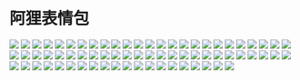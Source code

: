 # 阿狸表情包

![](https://cdn.jsdelivr.net/gh/2x-ercha/twikoo-magic@1.0/image/ali/001.gif)
![](https://cdn.jsdelivr.net/gh/2x-ercha/twikoo-magic@1.0/image/ali/002.gif)
![](https://cdn.jsdelivr.net/gh/2x-ercha/twikoo-magic@1.0/image/ali/003.gif)
![](https://cdn.jsdelivr.net/gh/2x-ercha/twikoo-magic@1.0/image/ali/004.gif)
![](https://cdn.jsdelivr.net/gh/2x-ercha/twikoo-magic@1.0/image/ali/005.gif)
![](https://cdn.jsdelivr.net/gh/2x-ercha/twikoo-magic@1.0/image/ali/006.gif)
![](https://cdn.jsdelivr.net/gh/2x-ercha/twikoo-magic@1.0/image/ali/007.gif)
![](https://cdn.jsdelivr.net/gh/2x-ercha/twikoo-magic@1.0/image/ali/008.gif)
![](https://cdn.jsdelivr.net/gh/2x-ercha/twikoo-magic@1.0/image/ali/009.gif)
![](https://cdn.jsdelivr.net/gh/2x-ercha/twikoo-magic@1.0/image/ali/010.gif)
![](https://cdn.jsdelivr.net/gh/2x-ercha/twikoo-magic@1.0/image/ali/011.gif)
![](https://cdn.jsdelivr.net/gh/2x-ercha/twikoo-magic@1.0/image/ali/012.gif)
![](https://cdn.jsdelivr.net/gh/2x-ercha/twikoo-magic@1.0/image/ali/013.gif)
![](https://cdn.jsdelivr.net/gh/2x-ercha/twikoo-magic@1.0/image/ali/014.gif)
![](https://cdn.jsdelivr.net/gh/2x-ercha/twikoo-magic@1.0/image/ali/015.gif)
![](https://cdn.jsdelivr.net/gh/2x-ercha/twikoo-magic@1.0/image/ali/016.gif)
![](https://cdn.jsdelivr.net/gh/2x-ercha/twikoo-magic@1.0/image/ali/017.gif)
![](https://cdn.jsdelivr.net/gh/2x-ercha/twikoo-magic@1.0/image/ali/018.gif)
![](https://cdn.jsdelivr.net/gh/2x-ercha/twikoo-magic@1.0/image/ali/019.gif)
![](https://cdn.jsdelivr.net/gh/2x-ercha/twikoo-magic@1.0/image/ali/020.gif)
![](https://cdn.jsdelivr.net/gh/2x-ercha/twikoo-magic@1.0/image/ali/021.gif)
![](https://cdn.jsdelivr.net/gh/2x-ercha/twikoo-magic@1.0/image/ali/022.gif)
![](https://cdn.jsdelivr.net/gh/2x-ercha/twikoo-magic@1.0/image/ali/023.gif)
![](https://cdn.jsdelivr.net/gh/2x-ercha/twikoo-magic@1.0/image/ali/024.gif)
![](https://cdn.jsdelivr.net/gh/2x-ercha/twikoo-magic@1.0/image/ali/025.gif)
![](https://cdn.jsdelivr.net/gh/2x-ercha/twikoo-magic@1.0/image/ali/026.gif)
![](https://cdn.jsdelivr.net/gh/2x-ercha/twikoo-magic@1.0/image/ali/027.gif)
![](https://cdn.jsdelivr.net/gh/2x-ercha/twikoo-magic@1.0/image/ali/028.gif)
![](https://cdn.jsdelivr.net/gh/2x-ercha/twikoo-magic@1.0/image/ali/029.gif)
![](https://cdn.jsdelivr.net/gh/2x-ercha/twikoo-magic@1.0/image/ali/030.gif)
![](https://cdn.jsdelivr.net/gh/2x-ercha/twikoo-magic@1.0/image/ali/031.gif)
![](https://cdn.jsdelivr.net/gh/2x-ercha/twikoo-magic@1.0/image/ali/032.gif)
![](https://cdn.jsdelivr.net/gh/2x-ercha/twikoo-magic@1.0/image/ali/033.gif)
![](https://cdn.jsdelivr.net/gh/2x-ercha/twikoo-magic@1.0/image/ali/034.gif)
![](https://cdn.jsdelivr.net/gh/2x-ercha/twikoo-magic@1.0/image/ali/035.gif)
![](https://cdn.jsdelivr.net/gh/2x-ercha/twikoo-magic@1.0/image/ali/036.gif)
![](https://cdn.jsdelivr.net/gh/2x-ercha/twikoo-magic@1.0/image/ali/037.gif)
![](https://cdn.jsdelivr.net/gh/2x-ercha/twikoo-magic@1.0/image/ali/038.gif)
![](https://cdn.jsdelivr.net/gh/2x-ercha/twikoo-magic@1.0/image/ali/039.gif)
![](https://cdn.jsdelivr.net/gh/2x-ercha/twikoo-magic@1.0/image/ali/040.gif)
![](https://cdn.jsdelivr.net/gh/2x-ercha/twikoo-magic@1.0/image/ali/041.gif)
![](https://cdn.jsdelivr.net/gh/2x-ercha/twikoo-magic@1.0/image/ali/042.gif)
![](https://cdn.jsdelivr.net/gh/2x-ercha/twikoo-magic@1.0/image/ali/043.gif)
![](https://cdn.jsdelivr.net/gh/2x-ercha/twikoo-magic@1.0/image/ali/044.gif)
![](https://cdn.jsdelivr.net/gh/2x-ercha/twikoo-magic@1.0/image/ali/045.gif)
![](https://cdn.jsdelivr.net/gh/2x-ercha/twikoo-magic@1.0/image/ali/046.gif)
![](https://cdn.jsdelivr.net/gh/2x-ercha/twikoo-magic@1.0/image/ali/047.gif)
![](https://cdn.jsdelivr.net/gh/2x-ercha/twikoo-magic@1.0/image/ali/048.gif)
![](https://cdn.jsdelivr.net/gh/2x-ercha/twikoo-magic@1.0/image/ali/049.gif)
![](https://cdn.jsdelivr.net/gh/2x-ercha/twikoo-magic@1.0/image/ali/050.gif)
![](https://cdn.jsdelivr.net/gh/2x-ercha/twikoo-magic@1.0/image/ali/051.gif)
![](https://cdn.jsdelivr.net/gh/2x-ercha/twikoo-magic@1.0/image/ali/052.gif)
![](https://cdn.jsdelivr.net/gh/2x-ercha/twikoo-magic@1.0/image/ali/053.gif)
![](https://cdn.jsdelivr.net/gh/2x-ercha/twikoo-magic@1.0/image/ali/054.gif)
![](https://cdn.jsdelivr.net/gh/2x-ercha/twikoo-magic@1.0/image/ali/055.gif)
![](https://cdn.jsdelivr.net/gh/2x-ercha/twikoo-magic@1.0/image/ali/056.gif)
![](https://cdn.jsdelivr.net/gh/2x-ercha/twikoo-magic@1.0/image/ali/057.gif)
![](https://cdn.jsdelivr.net/gh/2x-ercha/twikoo-magic@1.0/image/ali/058.gif)
![](https://cdn.jsdelivr.net/gh/2x-ercha/twikoo-magic@1.0/image/ali/059.gif)
![](https://cdn.jsdelivr.net/gh/2x-ercha/twikoo-magic@1.0/image/ali/060.gif)
![](https://cdn.jsdelivr.net/gh/2x-ercha/twikoo-magic@1.0/image/ali/061.gif)
![](https://cdn.jsdelivr.net/gh/2x-ercha/twikoo-magic@1.0/image/ali/062.gif)
![](https://cdn.jsdelivr.net/gh/2x-ercha/twikoo-magic@1.0/image/ali/063.gif)
![](https://cdn.jsdelivr.net/gh/2x-ercha/twikoo-magic@1.0/image/ali/064.gif)
![](https://cdn.jsdelivr.net/gh/2x-ercha/twikoo-magic@1.0/image/ali/065.gif)
![](https://cdn.jsdelivr.net/gh/2x-ercha/twikoo-magic@1.0/image/ali/066.gif)
![](https://cdn.jsdelivr.net/gh/2x-ercha/twikoo-magic@1.0/image/ali/067.gif)
![](https://cdn.jsdelivr.net/gh/2x-ercha/twikoo-magic@1.0/image/ali/068.gif)
![](https://cdn.jsdelivr.net/gh/2x-ercha/twikoo-magic@1.0/image/ali/069.gif)
![](https://cdn.jsdelivr.net/gh/2x-ercha/twikoo-magic@1.0/image/ali/070.gif)
